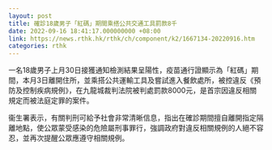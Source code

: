 ```yaml
---
layout: post
title: 確診18歲男子「紅碼」期間乘搭公共交通工具罰款8千
date: 2022-09-16 18:41:17.000000000 +08:00
link: https://news.rthk.hk/rthk/ch/component/k2/1667134-20220916.htm
categories: rthk
---
```


一名18歲男子上月30日接獲通知檢測結果呈陽性，疫苗通行證顯示為「紅碼」期間，本月3日離開住所，並乘搭公共運輸工具及嘗試進入餐飲處所，被控違反《預防及控制疾病規例》，在九龍城裁判法院被判處罰款8000元，是首宗因違反相關規定而被法庭定罪的案件。

衞生署表示，有關判刑可給予社會非常清晰信息，指出在確診期間擅自離開指定隔離地點，使公眾蒙受感染的危險屬刑事罪行，強調政府對違反相關規例的人絕不容忍，並再次提醒公眾應遵守相關規例。
